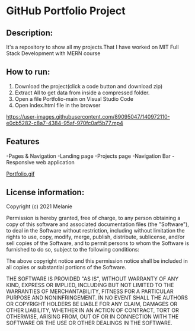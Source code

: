 # GitHub Portfolio Project

## Description:

It's a repository to show all my projects.That I have worked on MIT Full Stack Development with MERN course

## How to run:

1. Download the project(click a code button and download zip)
2. Extract All to get data from inside a compressed folder.
3. Open a file Portfolio-main on Visual Studio Code
4. Open index.html file in the browser

https://user-images.githubusercontent.com/89095047/140972110-e0cb5282-c8a7-4384-95af-970fc0af5b77.mp4

## Features

-Pages & Navigation
-Landing page
-Projects page
-Navigation Bar
-Responsive web application

[Portfolio.gif](src/assets/gifs/portfolio.gif)

## License information:

Copyright (c) 2021 Melanie

Permission is hereby granted, free of charge, to any person obtaining a copy of this software and associated documentation files (the "Software"), to deal in the Software without restriction, including without limitation the rights to use, copy, modify, merge, publish, distribute, sublicense, and/or sell copies of the Software, and to permit persons to whom the Software is furnished to do so, subject to the following conditions:

The above copyright notice and this permission notice shall be included in all copies or substantial portions of the Software.

THE SOFTWARE IS PROVIDED "AS IS", WITHOUT WARRANTY OF ANY KIND, EXPRESS OR IMPLIED, INCLUDING BUT NOT LIMITED TO THE WARRANTIES OF MERCHANTABILITY, FITNESS FOR A PARTICULAR PURPOSE AND NONINFRINGEMENT. IN NO EVENT SHALL THE AUTHORS OR COPYRIGHT HOLDERS BE LIABLE FOR ANY CLAIM, DAMAGES OR OTHER LIABILITY, WHETHER IN AN ACTION OF CONTRACT, TORT OR OTHERWISE, ARISING FROM, OUT OF OR IN CONNECTION WITH THE SOFTWARE OR THE USE OR OTHER DEALINGS IN THE SOFTWARE.
